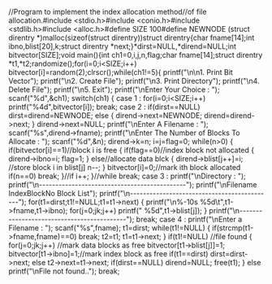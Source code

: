 //Program to implement the index allocation method//of file allocation.#include <stdio.h>#include <conio.h>#include <stdlib.h>#include <alloc.h>#define SIZE 100#define NEWNODE (struct direntry *)malloc(sizeof(struct direntry))struct direntry{char fname[14];int ibno,blist[20],k;struct direntry *next;}*dirst=NULL,*dirend=NULL;int bitvector[SIZE];void main(){int ch1=0,i,j,n,flag;char fname[14];struct direntry *t1,*t2;randomize();for(i=0;i<SIZE;i++)	bitvector[i]=random(2);clrscr();while(ch1!=5){  printf("\n\n1. Print Bit Vector");  printf("\n2. Create File");  printf("\n3. Print Directory");  printf("\n4. Delete File");  printf("\n5. Exit");  printf("\nEnter Your Choice : ");  scanf("%d",&ch1);  switch(ch1)  {   case 1 :    for(i=0;i<SIZE;i++)     printf("%4d",bitvector[i]);    break;   case 2 :    if(dirst==NULL)     dirst=dirend=NEWNODE;    else     {      dirend->next=NEWNODE;      dirend=dirend->next;     }    dirend->next=NULL;    printf("\nEnter A Filename : ");    scanf("%s",dirend->fname);    printf("\nEnter The Number of Blocks To Allocate : ");    scanf("%d",&n);    dirend->k=n;    i=j=flag=0;    while(n>0)    {     if(bitvector[i]==1)//block i is free      {       if(flag==0)//index block not allocated       {	dirend->ibno=i;	flag=1;       }       else//allocate data blck       {	dirend->blist[j++]=i;  //store block i in blist[j]	n--;       }       bitvector[i]=0;//mark ith block allocated       if(n==0)	break;      }//if      i++;     }//while    break;    case 3 :     printf("\nDirectory : ");     printf("\n---------------------------------------------");     printf("\nFilename  IndexBlockNo      Block List");     printf("\n--------------------------------------------");     for(t1=dirst;t1!=NULL;t1=t1->next)     { printf("\n%-10s %5d\t",t1->fname,t1->ibno);       for(j=0;j<t1->k;j++)	 printf("  %5d",t1->blist[j]);     }     printf("\n-------------------------------------------");     break;    case 4 :     printf("\nEnter a Filename : ");     scanf("%s",fname);     t1=dirst;     while(t1!=NULL)     {      if(strcmp(t1->fname,fname)==0)	break;      t2=t1;      t1=t1->next;     }     if(t1!=NULL)  //file found     {      for(j=0;j<t1->k;j++) //mark data blocks as free       bitvector[t1->blist[j]]=1;      bitvector[t1->ibno]=1;//mark index block as free      if(t1==dirst)       dirst=dirst->next;      else       t2->next=t1->next;       if(dirst==NULL)	dirend=NULL;       free(t1);      }     else       printf("\nFile not found..");      break;
